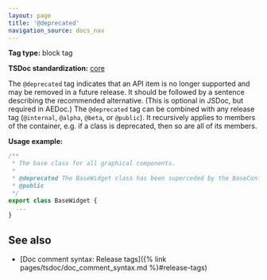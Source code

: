 ```yaml
---
layout: page
title: '@deprecated'
navigation_source: docs_nav
---
```


**Tag type:** block tag

**TSDoc standardization:** [core](
https://github.com/Microsoft/tsdoc/blob/master/tsdoc/src/details/Standardization.ts)

The `@deprecated` tag indicates that an API item is no longer supported and may be removed in a future release.
It should be followed by a sentence describing the recommended alternative. (This is optional in JSDoc,
but required in AEDoc.)  The `@deprecated` tag can be combined with any release tag
(`@internal`, `@alpha`, `@beta`, or `@public`).  It recursively applies to members of the container,
e.g. if a class is deprecated, then so are all of its members.

**Usage example:**

```ts
/**
 * The base class for all graphical components.
 *
 * @deprecated The BaseWidget class has been superceded by the BaseControl class.
 * @public
 */
export class BaseWidget {
  ...
}
```

## See also

- [Doc comment syntax: Release tags]({% link pages/tsdoc/doc_comment_syntax.md %}#release-tags)

